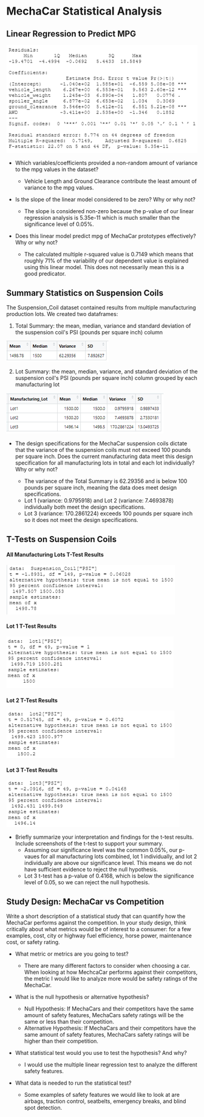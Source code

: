# MechaCar Statistical Analysis


## Linear Regression to Predict MPG

![statistical_summary](statistical_summary.PNG)

- Which variables/coefficients provided a non-random amount of variance to the mpg values in the dataset?
	- Vehicle Length and Ground Clearance contribute the least amount of variance to the mpg values.

- Is the slope of the linear model considered to be zero? Why or why not?
	- The slope is considered non-zero because the p-value of our linear regression analysis is 5.35e-11 which is much smaller than the significance level of 0.05%. 

- Does this linear model predict mpg of MechaCar prototypes effectively? Why or why not?
	- The calculated multiple r-squared value is 0.7149 which means that roughly 71% of the variability of our dependent value is explained using this linear model. This does not necessarily mean this is a good predicator.

## Summary Statistics on Suspension Coils

The Suspension_Coil dataset contained results from multiple manufacturing production lots. We created two dataframes:
1. Total Summary: the mean, median, variance and standard deviation of the suspension coil's PSI (pounds per square inch) column

![total_summary](total_summary.PNG)

2. Lot Summary: the mean, median, variance, and standard deviation of the suspension coil's PSI (pounds per square inch) column grouped by each manufacturing lot

![lot_summary](lot_summary.PNG)

- The design specifications for the MechaCar suspension coils dictate that the variance of the suspension coils must not exceed 100 pounds per square inch. Does the current manufacturing data meet this design specification for all manufacturing lots in total and each lot individually? Why or why not?

	- The variance of the Total Summary is 62.29356 and is below 100 pounds per square inch, meaning the data does meet design specifications.
	- Lot 1 (variance: 0.9795918) and Lot 2 (variance: 7.4693878) individually both meet the design specifications.
	- Lot 3 (variance: 170.2861224) exceeds 100 pounds per square inch so it does not meet the design specifications.

## T-Tests on Suspension Coils

#### All Manufacturing Lots T-Test Results
![alllot_ttest](alllot_ttest.PNG)

#### Lot 1 T-Test Results
![lot1_ttest](lot1_ttest.PNG)

#### Lot 2 T-Test Results
![lot2_ttest](lot2_ttest.PNG)

#### Lot 3 T-Test Results
![lot3_ttest](lot3_ttest.PNG)

- Briefly summarize your interpretation and findings for the t-test results. Include screenshots of the t-test to support your summary.
	- Assuming our significance level was the common 0.05%, our p-vaues for all manufacturing lots combined, lot 1 individually, and lot 2 individually are above our significance level. This means we do not have sufficient evidence to reject the null hypothesis.
	- Lot 3 t-test has a p-value of 0.4168, which is below the significance level of 0.05, so we can reject the null hypothesis. 

## Study Design: MechaCar vs Competition

Write a short description of a statistical study that can quantify how the MechaCar performs against the competition. In your study design, think critically about what metrics would be of interest to a consumer: for a few examples, cost, city or highway fuel efficiency, horse power, maintenance cost, or safety rating.

- What metric or metrics are you going to test?
	- There are many different factors to consider when choosing a car. When looking at how MechcaCar performs against their competitors, the metric I would like to analyze more would be safety ratings of the MechaCar.

- What is the null hypothesis or alternative hypothesis?
	- Null Hypothesis: If MechaCars and their competitors have the same amount of safety features, MechaCars safety ratings will be the same or less than their competition.
	- Alternative Hypothesis: If MechaCars and their competitors have the same amount of safety features, MechaCars safety ratings will be higher than their competition.

- What statistical test would you use to test the hypothesis? And why?
	- I would use the multiple linear regression test to analyze the different safety features. 

- What data is needed to run the statistical test?
	- Some examples of safety features we would like to look at are airbags, traction control, seatbelts, emergency breaks, and blind spot detection.
